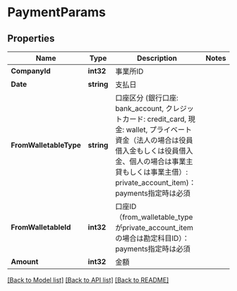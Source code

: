# PaymentParams

## Properties

Name | Type | Description | Notes
------------ | ------------- | ------------- | -------------
**CompanyId** | **int32** | 事業所ID | 
**Date** | **string** | 支払日 | 
**FromWalletableType** | **string** | 口座区分 (銀行口座: bank_account, クレジットカード: credit_card, 現金: wallet, プライベート資金（法人の場合は役員借入金もしくは役員借入金、個人の場合は事業主貸もしくは事業主借）: private_account_item)：payments指定時は必須 | 
**FromWalletableId** | **int32** | 口座ID（from_walletable_typeがprivate_account_itemの場合は勘定科目ID）：payments指定時は必須 | 
**Amount** | **int32** | 金額 | 

[[Back to Model list]](../README.md#documentation-for-models) [[Back to API list]](../README.md#documentation-for-api-endpoints) [[Back to README]](../README.md)


